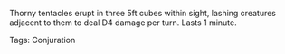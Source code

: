 Thorny tentacles erupt in three 5ft cubes within sight, lashing creatures adjacent to them to deal D4 damage per turn. Lasts 1 minute.

Tags: Conjuration